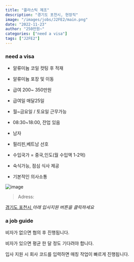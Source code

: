 ```yaml
---
title: "플라스틱 제조"
description: "경기도 포천시, 현장직"
image: "/images/jobs/J2FE2/main.png"
date: "2022-11-23"
author: "250만원~"
categories: ["need a visa"]
tags: ["J2FE2"]
---
```


### need a visa
<!--### NO visa-->

* 알류미늄 코일 컷팅 후 적재
* 알류미늄 포장 및 이동
* 급여 200~ 350만원
* 급여일 매달25일
* 월~금요일 / 토요일 근무가능

* 08:30~18:00, 잔업 있음
* 남자
* 필리핀,베트남 선호
* 수입국가 = 중국,인도(월 수입액 1-2억)
* 숙식가능, 점심 식사 제공
* 기본적인 의사소통

![image](/images/jobs/J2FE2/map.png)

> Adress:
<a target="_blank" rel="noopener noreferrer" href="https://map.naver.com/v5/search/%EA%B2%BD%EA%B8%B0%EB%8F%84%20%ED%8F%AC%EC%B2%9C%EC%8B%9C/address/14159865.990109954,4564584.673193568,%EA%B2%BD%EA%B8%B0%EB%8F%84%20%ED%8F%AC%EC%B2%9C%EC%8B%9C,adm?c=14290638.5886902,4470533.3250446,10,0,0,0,dh&isCorrectAnswer=true">
    경기도 포천시
</a>
<!--
12	
0	
우선금속주식회사	
경기도 포천시 화현면 화현리 1069	
E-7검토	
우상은	
010-8938-4303	
sewoo@woosunmetal.com	
-->
<cite>아래 입사지원 버튼을 클릭하세요</cite>

### a job guide
비자가 없으면 협의 후 진행됩니다.

비자가 있으면 평균 한 달 정도 기다려야 합니다.

입사 지원 시 회사 코드를 입력하면 매칭 작업이 빠르게 진행됩니다.